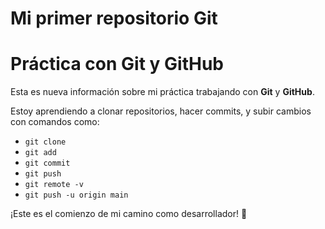 # Mi primer repositorio Git
# Práctica con Git y GitHub

Esta es nueva información sobre mi práctica trabajando con **Git** y **GitHub**.

Estoy aprendiendo a clonar repositorios, hacer commits, y subir cambios con comandos como:

- `git clone`
- `git add`
- `git commit`
- `git push`
- `git remote -v`
- `git push -u origin main`

¡Este es el comienzo de mi camino como desarrollador! 🚀
